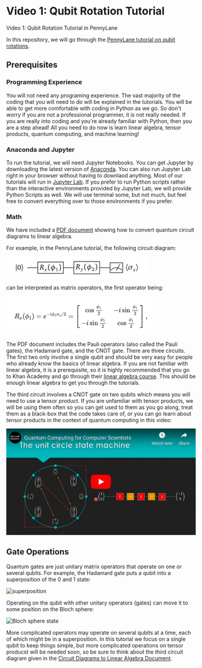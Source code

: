 # Video 1: Qubit Rotation Tutorial
Video 1: Qubit Rotation Tutorial in PennyLane

In this repository, we will go through the [PennyLane tutorial on qubit rotations](https://pennylane.ai/qml/tutorial/tutorial_qubit_rotation.html). 

## Prerequisites

### Programming Experience
You will not need any programing experience. The vast majority of the coding that you will need to do will be explained in the tutorials. You will be able to get more comfortable with coding in Python as we go. So don't worry if you are not a professional programmer, it is not really needed. If you are really into coding and you're already familiar with Python, then you are a step ahead! All you need to do now is learn linear algebra, tensor products, quantum computing, and machine learning!

### Anaconda and Jupyter
To run the tutorial, we will need Jupyter Notebooks. You can get Jupyter by downloading the latest version of [Anaconda](https://www.anaconda.com/distribution/). You can also run Jupyter Lab right in your browser without having to downlaod anything. Most of our tutorials will run in [Jupyter Lab](https://jupyterlab.readthedocs.io/en/stable/). If you prefer to run Python scripts rather than the interactive environments provided by Jupyter Lab, we will provide Python Scripts as well. We will use terminal some, but not much, but feel free to convert everything over to those environments if you prefer. 


### Math

We have included a [PDF document](https://github.com/The-Singularity-Research/Video1-Qubit-Rotation/blob/master/video1_qubit_rotation_latex.pdf) showing how to convert quantum circuit diagrams to linear algebra. 

For example, in the PennyLane tutorial, the following circuit diagram:

![circuit_diagram_pltutorial](circuit_diagram_pltutorial.png)

can be interpreted as matrix operators, the first operator being:

![matrix_operator_pltutorial](matrix_operator_pltutorial.png)

The PDF document includes the Pauli operators (also called the Pauli gates), the Hadamard gate, and the CNOT gate. There are three circuits. The first two only involve a single qubit and should be very easy for people who already know the basics of linear algebra. If you are not familiar with linear algebra, it is a prerequisite, so it is highly recommended that you go to Khan Academy and go through their [linear algebra course](https://www.khanacademy.org/math/linear-algebra). This should be enough linear algebra to get you through the tutorials. 

The third circuit involves a CNOT gate on two qubits which means you will need to use a tensor product. If you are unfamiliar with tensor products, we will be using them often so you can get used to them as you go along, treat them as a black-box that the code takes care of, or you can go learn about tensor products in the context of quantum computing in this video:

[![Alt text](video1_video_thumbnail.png)](https://www.youtube.com/watch?v=F_Riqjdh2oM)


## Gate Operations

Quantum gates are just unitary matrix operators that operate on one or several qubits. For example, the Hadamard gate puts a qubit into a superposition of the 0 and 1 state:

![superposition](https://cyberdefensereview.army.mil/Portals/6/Images/morris_quantum/morris_quantum_1.png?ver=2017-03-30-192830-177)

Operating on the qubit with other unitary operators (gates) can move it to some position on the Bloch sphere:

![Bloch sphere state](https://www.researchgate.net/publication/333130675/figure/fig3/AS:759029836034048@1557978223308/The-Bloch-sphere-representation-of-a-single-quantum-bit.jpg)

More complicated operators may operate on several qubits at a time, each of which might be in a superposition. In this tutorial we focus on a single qubit to keep things simple, but more complicated operations on tensor producst will be needed soon, so be sure to think about the third circuit diagram given in the [Circuit Diagrams to Linear Algebra Document](https://github.com/The-Singularity-Research/Video1-Qubit-Rotation/blob/master/video1_qubit_rotation_latex.pdf).
